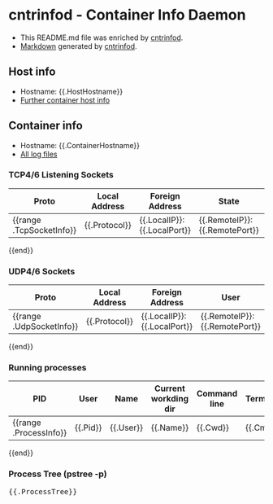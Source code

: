 # cntrinfod - Container Info Daemon

* This README.md file was enriched by [cntrinfod](https://github.com/zaunerc/cntinsight).
* [Markdown](markdown) generated by [cntrinfod](https://github.com/zaunerc/cntinsight).

## Host info

* Hostname: {{.HostHostname}}
* [Further container host info](hostinfo)

## Container info

* Hostname: {{.ContainerHostname}}
* [All log files](log)

### TCP4/6 Listening Sockets

| Proto | Local Address | Foreign Address | State | User | PID | Program name |
|-------|---------------|-----------------|-------|------|-----|--------------|
{{range .TcpSocketInfo}}| {{.Protocol}} | {{.LocalIP}}:{{.LocalPort}} | {{.RemoteIP}}:{{.RemotePort}} | {{.State}} | {{.User}} | {{.Pid}} | {{.ProgramName}} |
{{end}}

### UDP4/6 Sockets

| Proto | Local Address | Foreign Address | User | PID | Program name |
|-------|---------------|-----------------|------|-----|--------------|
{{range .UdpSocketInfo}}| {{.Protocol}} | {{.LocalIP}}:{{.LocalPort}} | {{.RemoteIP}}:{{.RemotePort}} | {{.User}} | {{.Pid}} | {{.ProgramName}} |
{{end}}

### Running processes

| PID | User | Name |  Current workding dir | Command line | Terminal |
|-----|------|------|-----------------------|--------------|----------|
{{range .ProcessInfo}}| {{.Pid}} | {{.User}} | {{.Name}} | {{.Cwd}} | {{.Cmd}} | {{.Tty}} |
{{end}}

### Process Tree (pstree -p)

<pre>
{{.ProcessTree}}
</pre>

